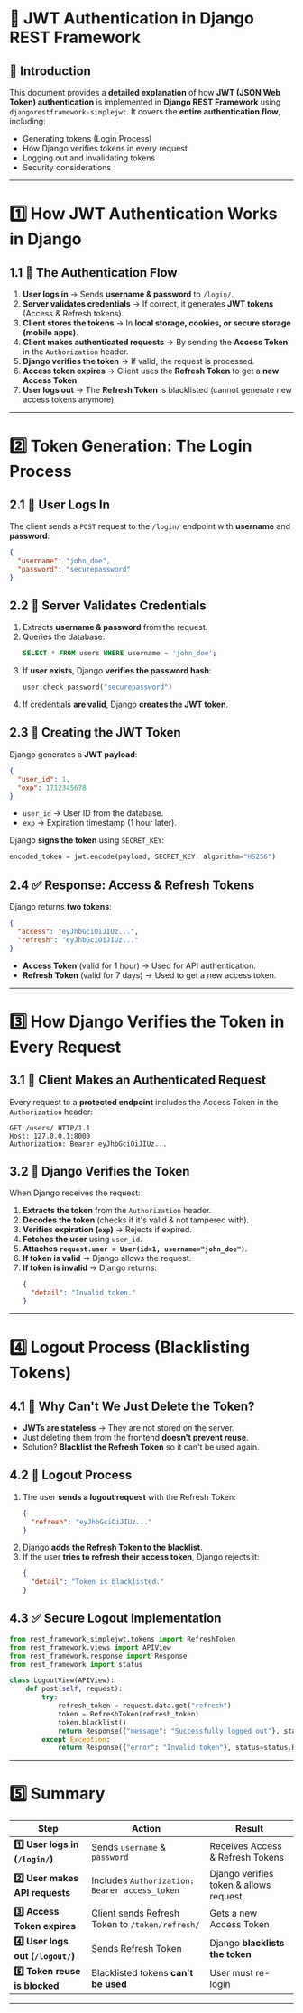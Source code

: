 # **🔐 JWT Authentication in Django REST Framework**

## **📌 Introduction**
This document provides a **detailed explanation** of how **JWT (JSON Web Token) authentication** is implemented in **Django REST Framework** using `djangorestframework-simplejwt`. It covers the **entire authentication flow**, including:
- Generating tokens (Login Process)
- How Django verifies tokens in every request
- Logging out and invalidating tokens
- Security considerations

---

# **1️⃣ How JWT Authentication Works in Django**

## **1.1 📌 The Authentication Flow**
1. **User logs in** → Sends **username & password** to `/login/`.
2. **Server validates credentials** → If correct, it generates **JWT tokens** (Access & Refresh tokens).
3. **Client stores the tokens** → In **local storage, cookies, or secure storage (mobile apps)**.
4. **Client makes authenticated requests** → By sending the **Access Token** in the `Authorization` header.
5. **Django verifies the token** → If valid, the request is processed.
6. **Access token expires** → Client uses the **Refresh Token** to get a **new Access Token**.
7. **User logs out** → The **Refresh Token** is blacklisted (cannot generate new access tokens anymore).

---

# **2️⃣ Token Generation: The Login Process**

## **2.1 📌 User Logs In**
The client sends a `POST` request to the `/login/` endpoint with **username** and **password**:
```json
{
  "username": "john_doe",
  "password": "securepassword"
}
```

## **2.2 🔄 Server Validates Credentials**
1. Extracts **username & password** from the request.
2. Queries the database:
   ```sql
   SELECT * FROM users WHERE username = 'john_doe';
   ```
3. If **user exists**, Django **verifies the password hash**:
   ```python
   user.check_password("securepassword")
   ```
4. If credentials **are valid**, Django **creates the JWT token**.

## **2.3 🔑 Creating the JWT Token**
Django generates a **JWT payload**:
```json
{
  "user_id": 1,
  "exp": 1712345678
}
```
- `user_id` → User ID from the database.
- `exp` → Expiration timestamp (1 hour later).

Django **signs the token** using `SECRET_KEY`:
```python
encoded_token = jwt.encode(payload, SECRET_KEY, algorithm="HS256")
```

## **2.4 ✅ Response: Access & Refresh Tokens**
Django returns **two tokens**:
```json
{
  "access": "eyJhbGciOiJIUz...",
  "refresh": "eyJhbGciOiJIUz..."
}
```
- **Access Token** (valid for 1 hour) → Used for API authentication.
- **Refresh Token** (valid for 7 days) → Used to get a new access token.

---

# **3️⃣ How Django Verifies the Token in Every Request**

## **3.1 📌 Client Makes an Authenticated Request**
Every request to a **protected endpoint** includes the Access Token in the `Authorization` header:
```http
GET /users/ HTTP/1.1
Host: 127.0.0.1:8000
Authorization: Bearer eyJhbGciOiJIUz...
```

## **3.2 🔄 Django Verifies the Token**
When Django receives the request:
1. **Extracts the token** from the `Authorization` header.
2. **Decodes the token** (checks if it's valid & not tampered with).
3. **Verifies expiration (`exp`)** → Rejects if expired.
4. **Fetches the user** using `user_id`.
5. **Attaches `request.user = User(id=1, username="john_doe")`**.
6. **If token is valid** → Django allows the request.
7. **If token is invalid** → Django returns:
   ```json
   {
     "detail": "Invalid token."
   }
   ```

---

# **4️⃣ Logout Process (Blacklisting Tokens)**

## **4.1 📌 Why Can't We Just Delete the Token?**
- **JWTs are stateless** → They are not stored on the server.
- Just deleting them from the frontend **doesn't prevent reuse**.
- Solution? **Blacklist the Refresh Token** so it can't be used again.

## **4.2 🔄 Logout Process**
1. The user **sends a logout request** with the Refresh Token:
   ```json
   {
     "refresh": "eyJhbGciOiJIUz..."
   }
   ```
2. Django **adds the Refresh Token to the blacklist**.
3. If the user **tries to refresh their access token**, Django rejects it:
   ```json
   {
     "detail": "Token is blacklisted."
   }
   ```

## **4.3 ✅ Secure Logout Implementation**
```python
from rest_framework_simplejwt.tokens import RefreshToken
from rest_framework.views import APIView
from rest_framework.response import Response
from rest_framework import status

class LogoutView(APIView):
    def post(self, request):
        try:
            refresh_token = request.data.get("refresh")
            token = RefreshToken(refresh_token)
            token.blacklist()
            return Response({"message": "Successfully logged out"}, status=status.HTTP_205_RESET_CONTENT)
        except Exception:
            return Response({"error": "Invalid token"}, status=status.HTTP_400_BAD_REQUEST)
```

---

# **5️⃣ Summary**

| Step | Action | Result |
|------|--------|--------|
| **1️⃣ User logs in (`/login/`)** | Sends `username` & `password` | Receives Access & Refresh Tokens |
| **2️⃣ User makes API requests** | Includes `Authorization: Bearer access_token` | Django verifies token & allows request |
| **3️⃣ Access Token expires** | Client sends Refresh Token to `/token/refresh/` | Gets a new Access Token |
| **4️⃣ User logs out (`/logout/`)** | Sends Refresh Token | Django **blacklists the token** |
| **5️⃣ Token reuse is blocked** | Blacklisted tokens **can't be used** | User must re-login |

---
